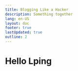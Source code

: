 ```yaml
---
title: Blogging Like a Hacker
description: Something together
lang: en-US
layout: doc
footer: true
lastUpdated: true
outline: 2
---
```


# Hello Lping